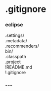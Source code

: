 # .gitignore

### eclipse  
.settings/  
.metadata/  
.recommenders/  
bin/  
.classpath  
.project  
!README.md  
!.gitignore  
  
### ---  

